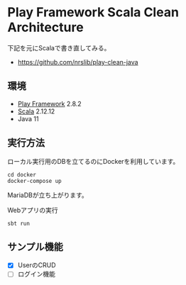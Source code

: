 # Play Framework Scala Clean Architecture


下記を元にScalaで書き直してみる。
* https://github.com/nrslib/play-clean-java


## 環境

* [Play Framework](https://www.playframework.com/) 2.8.2
* [Scala](https://www.scala-lang.org/) 2.12.12
* Java 11

## 実行方法

ローカル実行用のDBを立てるのにDockerを利用しています。

```shell script
cd docker
docker-compose up
```

MariaDBが立ち上がります。

Webアプリの実行

```shell script
sbt run
```

## サンプル機能

- [x] UserのCRUD
- [ ] ログイン機能
